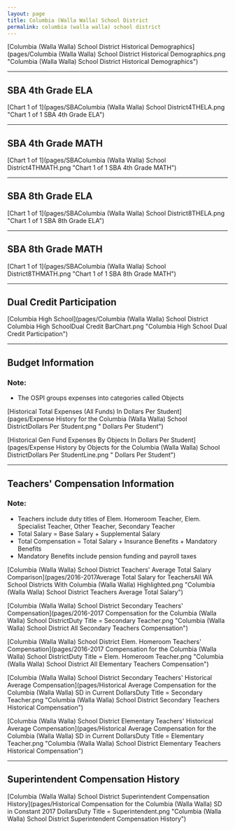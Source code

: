 ```yaml
---
layout: page
title: Columbia (Walla Walla) School District
permalink: columbia (walla walla) school district
---
```



[Columbia (Walla Walla) School District Historical Demographics](pages/Columbia (Walla Walla) School District Historical Demographics.png "Columbia (Walla Walla) School District Historical Demographics")

___

## SBA 4th Grade ELA

[Chart 1 of 1](pages/SBAColumbia (Walla Walla) School District4THELA.png "Chart 1 of 1 SBA 4th Grade ELA")


___

## SBA 4th Grade MATH

[Chart 1 of 1](pages/SBAColumbia (Walla Walla) School District4THMATH.png "Chart 1 of 1 SBA 4th Grade MATH")


___

## SBA 8th Grade ELA

[Chart 1 of 1](pages/SBAColumbia (Walla Walla) School District8THELA.png "Chart 1 of 1 SBA 8th Grade ELA")


___

## SBA 8th Grade MATH

[Chart 1 of 1](pages/SBAColumbia (Walla Walla) School District8THMATH.png "Chart 1 of 1 SBA 8th Grade MATH")


___

## Dual Credit Participation

[Columbia High School](pages/Columbia (Walla Walla) School District Columbia High SchoolDual Credit BarChart.png "Columbia High School Dual Credit Participation")


___

## Budget Information
### Note:
- The OSPI groups expenses into categories called Objects

[Historical Total Expenses (All Funds) In Dollars Per Student](pages/Expense History for the Columbia (Walla Walla) School DistrictDollars Per Student.png " Dollars Per Student")

[Historical Gen Fund Expenses By Objects In Dollars Per Student](pages/Expense History by Objects for the Columbia (Walla Walla) School DistrictDollars Per StudentLine.png " Dollars Per Student")


___

## Teachers' Compensation Information
### Note:
- Teachers include duty titles of Elem. Homeroom Teacher, Elem. Specialist Teacher, Other Teacher, Secondary Teacher
- Total Salary = Base Salary + Supplemental Salary
- Total Compensation = Total Salary + Insurance Benefits + Mandatory Benefits
- Mandatory Benefits include pension funding and payroll taxes

[Columbia (Walla Walla) School District Teachers' Average Total Salary Comparison](pages/2016-2017Average Total Salary for TeachersAll WA School Districts With Columbia (Walla Walla) Highlighted.png "Columbia (Walla Walla) School District Teachers Average Total Salary")

[Columbia (Walla Walla) School District Secondary Teachers' Compensation](pages/2016-2017 Compensation for the Columbia (Walla Walla) School DistrictDuty Title = Secondary Teacher.png "Columbia (Walla Walla) School District All Secondary Teachers Compensation")

[Columbia (Walla Walla) School District Elem. Homeroom Teachers' Compensation](pages/2016-2017 Compensation for the Columbia (Walla Walla) School DistrictDuty Title = Elem. Homeroom Teacher.png "Columbia (Walla Walla) School District All Elementary Teachers Compensation")

[Columbia (Walla Walla) School District Secondary Teachers' Historical Average Compensation](pages/Historical Average Compensation for the Columbia (Walla Walla) SD in Current DollarsDuty Title = Secondary Teacher.png "Columbia (Walla Walla) School District Secondary Teachers Historical Compensation")

[Columbia (Walla Walla) School District Elementary Teachers' Historical Average Compensation](pages/Historical Average Compensation for the Columbia (Walla Walla) SD in Current DollarsDuty Title = Elementary Teacher.png "Columbia (Walla Walla) School District Elementary Teachers Historical Compensation")


___

## Superintendent Compensation History

[Columbia (Walla Walla) School District Superintendent Compensation History](pages/Historical Compensation for the Columbia (Walla Walla) SD in Constant 2017 DollarsDuty Title = Superintendent.png "Columbia (Walla Walla) School District Superintendent Compensation History")

